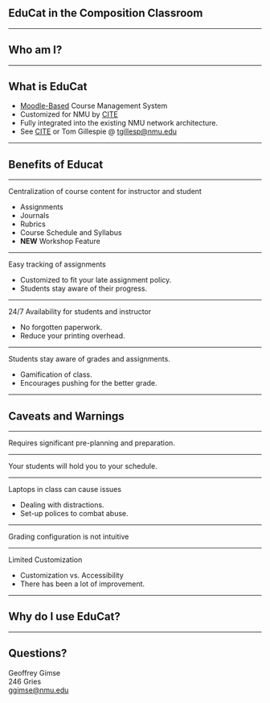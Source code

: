## EduCat in the Composition Classroom ##



----

## Who am I?

----

## What is EduCat

- [Moodle-Based](http://www.moodle.org) Course Management System 
- Customized for NMU by [CITE](http://idt.nmu.edu)
- Fully integrated into the existing NMU network architecture. 
- See [CITE](http://idt.nmu.edu) or Tom Gillespie @ <tgillesp@nmu.edu>

----

## Benefits of Educat 

---

Centralization of course content for instructor and student

* Assignments
* Journals
* Rubrics
* Course Schedule and Syllabus
* **NEW** Workshop Feature

---
 
Easy tracking of assignments

* Customized to fit your late assignment policy.
* Students stay aware of their progress.

---

24/7 Availability for students and instructor

* No forgotten paperwork.
* Reduce your printing overhead.

---

Students stay aware of grades and assignments.

* Gamification of class.
* Encourages pushing for the better grade.

----

## Caveats and Warnings

---

Requires significant pre-planning and preparation.

---

Your students will hold you to your schedule.

---

Laptops in class can cause issues

* Dealing with distractions.
* Set-up polices to combat abuse.

---

Grading configuration is not intuitive

---

Limited Customization

* Customization vs. Accessibility
* There has been a lot of improvement.

----

## Why do I use EduCat?

----

## Questions?

Geoffrey Gimse  
246 Gries  
<ggimse@nmu.edu>
